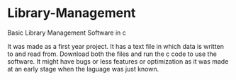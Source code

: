 # Library-Management
Basic Library Management Software in c

It was made as a first year project.
It has a text file in which data is written to and read from.
Download both the files and run the c code to use the software.
It might have bugs or less features or optimization as it was made at an early stage when the laguage was just known.
